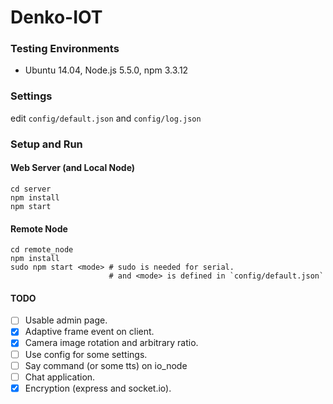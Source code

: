 # Denko-IOT  #

### Testing Environments ###
* Ubuntu 14.04, Node.js 5.5.0, npm 3.3.12

### Settings ###
edit `config/default.json` and `config/log.json`

### Setup and Run ###

#### Web Server (and Local Node) ####
```
cd server
npm install
npm start
```

#### Remote Node ####
```
cd remote_node
npm install
sudo npm start <mode> # sudo is needed for serial.
                      # and <mode> is defined in `config/default.json`
```

#### TODO ####
- [ ] Usable admin page.
- [x] Adaptive frame event on client.
- [x] Camera image rotation and arbitrary ratio.
- [ ] Use config for some settings.
- [ ] Say command (or some tts) on io\_node
- [ ] Chat application.
- [x] Encryption (express and socket.io).
